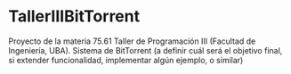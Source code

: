 # TallerIIIBitTorrent
Proyecto de la materia 75.61 Taller de Programación III (Facultad de Ingeniería, UBA). Sistema de BitTorrent (a definir cuál será el objetivo final, si extender funcionalidad, implementar algún ejemplo, o similar)
